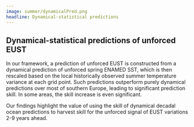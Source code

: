 ```yaml
---
image: summer/dynamicalPred.png
headline: Dynamical-statistical predictions 
---
```


## Dynamical-statistical predictions of unforced EUST

In our framework, a prediction of unforced EUST is constructed from a dynamical prediction of unforced spring ENAMED SST, which is then rescaled based on the local historically observed summer temperature variance at each grid point. Such predictions outperform purely dynamical predictions over most of southern Europe, leading to significant prediction skill. In some areas, the skill increase is even significant. 

Our findings highlight the value of using the skill of dynamical decadal ocean predictions to harvest skill for the unforced signal of EUST variations 2-9 years ahead.
